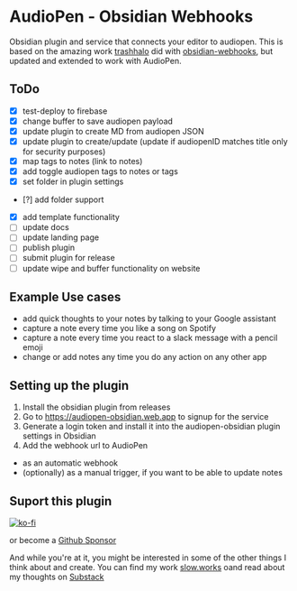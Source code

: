 # AudioPen - Obsidian Webhooks

Obsidian plugin and service that connects your editor to audiopen.
This is based on the amazing work [trashhalo](https://github.com/trashhalo) did with [obsidian-webhooks](https://github.com/trashhalo/obsidian-webhooks), but updated and extended to work with AudioPen.

## ToDo

- [x] test-deploy to firebase
- [x] change buffer to save audiopen payload
- [x] update plugin to create MD from audiopen JSON
- [x] update plugin to create/update (update if audiopenID matches title only for security purposes)
- [x] map tags to notes (link to notes)
- [x] add toggle audiopen tags to notes or tags
- [x] set folder in plugin settings
- [?] add folder support
- [x] add template functionality
- [ ] update docs
- [ ] update landing page
- [ ] publish plugin
- [ ] submit plugin for release
- [ ] update wipe and buffer functionality on website

## Example Use cases

- add quick thoughts to your notes by talking to your Google assistant
- capture a note every time you like a song on Spotify
- capture a note every time you react to a slack message with a pencil emoji
- change or add notes any time you do any action on any other app

## Setting up the plugin

1. Install the obsidian plugin from releases
2. Go to https://audiopen-obsidian.web.app to signup for the service
3. Generate a login token and install it into the audiopen-obsidian plugin settings in Obsidian
4. Add the webhook url to AudioPen

- as an automatic webhook
- (optionally) as a manual trigger, if you want to be able to update notes

## Suport this plugin

[![ko-fi](https://ko-fi.com/img/githubbutton_sm.svg)](https://ko-fi.com/R5R7K2D7N)

or become a [Github Sponsor](https://github.com/sponsors/jonashaefele)

And while you're at it, you might be interested in some of the other things I think about and create.
You can find my work [slow.works](https://slow.works) oand read about my thoughts on [Substack](https://slowworks.substack.com/)
